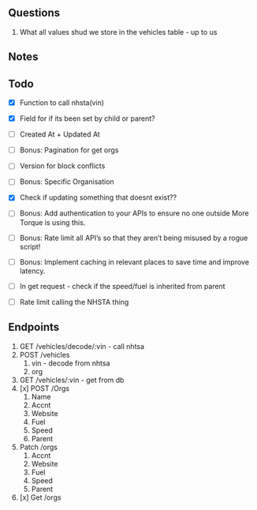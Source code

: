## Questions
1. What all values shud we store in the vehicles table - up to us
## Notes



## Todo 
- [x] Function to call nhsta(vin)
- [x] Field for if its been set by child or parent?
- [ ] Created At + Updated At
- [ ] Bonus: Pagination for get orgs
- [ ] Version for block conflicts
- [ ] Bonus: Specific Organisation
- [x] Check if updating something that doesnt exist??
- [ ] Bonus: Add authentication to your APIs to ensure no one outside More Torque is using this.
- [ ] Bonus: Rate limit all API’s so that they aren’t being misused by a rogue script!
- [ ] Bonus: Implement caching in relevant places to save time and improve latency.
- [ ] In get request - check if the speed/fuel is inherited from parent
- [ ] Rate limit calling the NHSTA thing



## Endpoints
1. GET /vehicles/decode/:vin - call nhtsa
2. POST /vehicles
   1. vin - decode from nhtsa
   2. org
3. GET /vehicles/:vin - get from db
4. [x] POST /Orgs
   1. Name
   2. Accnt
   3. Website
   4. Fuel
   5. Speed
   6. Parent
5. Patch /orgs
   1. Accnt
   2. Website
   3. Fuel
   4. Speed
   5. Parent
6. [x] Get /orgs
